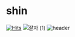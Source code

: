 # shin
[![Hits](https://hits.seeyoufarm.com/api/count/incr/badge.svg?url=https%3A%2F%2Fgithub.com%2FShingunhoon&count_bg=%2379C83D&title_bg=%23555555&icon=&icon_color=%2351D02E&title=hits&edge_flat=false)](https://hits.seeyoufarm.com)
![잘자 (1)](https://github.com/Shingunhoon/shin/assets/106463244/869a7255-e6d2-49d1-bf19-c9bcd1c3a5ce)
![header](https://capsule-render.vercel.app/api?type=wave&color=auto&height=300&section=header&text=capsule%20render&fontSize=90)
